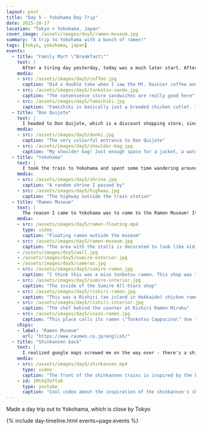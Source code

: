 ```yaml
---
layout: post
title: "Day 5 — Yokohama Day Trip"
date: 2025-10-17
location: "Tokyo + Yokohama, Japan"
cover_image: /assets/images/day5/ramen-museum.jpg
summary: "A trip to Yokohama with a bunch of ramen!"
tags: [tokyo, yokohama, japan]
events:
  - title: "Family Mart \"Breakfast\""
    text: |
      After a tiring day yesterday, today was a much later start. After getting ready I headed to Family Mart, one of Japan's "big three" convenience stores (the other 2 being 7-Eleven and Lawson's). For my "breakfast" I had some coffee, a tonkatsu sandwich and "famichiki".
    media:
    - src: /assets/images/day5/coffee.jpg
      caption: "Did a double take when I saw the Mt. Rainier coffee and had to get it"
    - src: /assets/images/day5/tonkatsu-sando.jpg
      caption: "The convenience store sandwiches are really good here"
    - src: /assets/images/day5/famichiki.jpg
      caption: "Famichiki is basically just a breaded chicken cutlet. I wanted to try it since it has something of a cult-like following online. I got the spicy famichiki and it was surprisingly actually quite spicy. Yum!"
  - title: "Don Quijote"
    text: |
      I headed to Don Quijote, which is a discount shopping store, since I had forgotten to bring a drawstring bag (for ease of carrying stuff around without my whole backpack). I didn't find one, but I did pick up this neat little shoulder bag and used that during the day.
    media:
    - src: /assets/images/day5/donki.jpg
      caption: "The very colourful entrance to Don Quijote"
    - src: /assets/images/day5/shoulder-bag.jpg
      caption: "My shoulder bag! Just enough space for a jacket, a water bottle and my power bank"
  - title: "Yokohama"
    text: |
      I took the train to Yokohama and spent some time wandering around.
    media:
    - src: /assets/images/day5/shrine.jpg
      caption: "A random shrine I passed by"
    - src: /assets/images/day5/highway.jpg
      caption: "The highway outside the train station"
  - title: "Ramen Museum"
    text: |
      The reason I came to Yokohama was to come to the Ramen Museum! It had a bunch of information about the history of ramen, and more importantly several stalls where you could try slightly scaled down bowls of ramen and try a variety of different types.
    media:
    - src: /assets/images/day5/ramen-floating.mp4
      type: video
      caption: "Floating ramen outside the museum"
    - src: /assets/images/day5/ramen-museum.jpg
      caption: "The area with the stalls is decorated to look like old-timey Japan"
    - /assets/images/day5/wall.jpg
    - /assets/images/day5/sumire-exterior.jpg
    - /assets/images/day5/cameras.jpg
    - src: /assets/images/day5/sumire-ramen.jpg
      caption: "I think this was a miso tonkotsu ramen. This shop was the \"Sumire All-Stars\" shop for October, essentially rotating through a bunch of chefs who were the disciples of an old shop in Sapporo named \"Sumire Ramen\". This was really good, with a strong porky flavour (probably from all that pork fat on top)."
    - src: /assets/images/day5/sumire-interior.jpg
      caption: "The inside of the Sumire All-Stars shop"
    - src: /assets/images/day5/rishiri-ramen.jpg
      caption: "This was a Rishiri (an island in Hokkaido) chicken ramen, which had a scorched soy-sauce base and lots of Rishiri kelp. Very tasty!"
    - src: /assets/images/day5/rishiri-interior.jpg
      caption: "The chef behind the counter at Rishiri Ramen Miraku"
    - src: /assets/images/day5/issou-ramen.jpg
      caption: "This place calls its ramen \"Tonkotsu Cappucino\" due to how they extract every last bit of flavour from the pork bones and concentrate it. This was my favourite of the three I tried because of that strong taste!"
    chips:
    - label: "Ramen Museum"
      url: "https://www.raumen.co.jp/english/"
  - title: "Shinkansen back"
    text: |
      I realized google maps screwed me on the way over - there's a shinkansen (bullet train) between Tokyo and Yokohama that I could've taken! Actually, I think it was just saving me a bunch of money but I wanted to ride the fast train 😅. I did on the way back, which made a ~50 minute journey take ~25 minutes instead!
    media:
    - src: /assets/images/day5/shinkansen.mp4
      type: video
      caption: "The front of the shinkansen trains is inspired by the beak of the kingfisher"
    - id: iMtXqTmfta0
      type: youtube
      caption: "Cool video about the inspiration of the shinkansen's shape"
---
```


Made a day trip out to Yokohama, which is close by Tokyo

{% include day-timeline.html events=page.events %}
